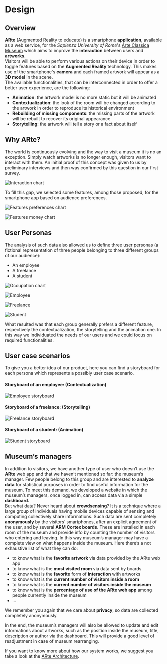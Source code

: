 # Design

## Overview
**ARte** (Augmented Reality to educate) is a smartphone **application**, available as a web service, for the *Sapienza University of Rome*'s [Arte Classica Museum](https://web.uniroma1.it/polomuseale/museo-arte-classica) which aims to improve the **interaction** between users and **artworks**.  
Visitors will be able to perform various actions on their device in order to toggle features based on the **Augmented Reality** technology. This makes use of the smartphone's **camera** and each framed artwork will appear as a **3D model** in the scene.  
The available functionalities, that can be interconnected in order to offer a better user experience, are the following:
- **Animation**: the artwork model is no more static but it will be animated
- **Contextualization**: the look of the room will be changed according to the artwork in order to reproduce its historical environment
- **Rebuilding of missing components**: the missing parts of the artwork will be rebuilt to recover its original appearance
- **Storytelling**: the artwork will tell a story or a fact about itself  


## Why ARte?
The world is continuously evolving and the way to visit a museum it is no an exception. Simply watch artworks is no longer enough, visitors want to interact with them. An initial proof of this concept was given to us by preliminary interviews and then was confirmed by this question in our first survey.

![Interaction chart](/img/chart_interaction.png)  


To fill this gap, we selected some features, among those proposed, for the smartphone app based on audience preferences.

![Features preferences chart](/img/chart_features_preferences.png)

![Features money chart](/img/chart_features_money.png)  


## User Personas
The analysis of such data also allowed us to define three user personas (a fictional representation of three people belonging to three different groups of our audience):
- An employee
- A freelance
- A student

![Occupation chart](/img/chart_occupation.png)

![Employee](/img/user_employee.png)

![Freelance](/img/user_freelance.png)

![Student](/img/user_student.png)

What resulted was that each group generally prefers a different feature, respectively the contextualization, the storytelling and the animation one. In this way we individuated the needs of our users and we could focus on required functionalities.  


## User case scenarios
To give you a better idea of our product, here you can find a storyboard for each persona which represents a possibly user case scenario.

#### Storyboard of an employee: (Contextualization)
![Employee storyboard](/img/storyboard_contextualization.png)

#### Storyboard of a freelance: (Storytelling)
![Freelance storyboard](/img/storyboard_storytelling.png)

#### Storyboard of a student: (Animation)
![Student storyboard](/img/storyboard_animation.png)  


## Museum’s managers
In addition to visitors, we have another type of user who doesn’t use the **ARte** web app and that we haven’t mentioned so far: the museum’s manager. Few people belong to this group and are interested to **analyze data** for statistical purposes in order to find useful information for the museum. To meet this demand, we developed a website in which the museum’s managers, once logged in, can access data via a simple **dashboard.**  
But what data? Never heard about **crowdsensing**? It is a technique where a large group of individuals having mobile devices capable of sensing and computing collectively share informations. Such data are sent completely **anonymously** by the visitors’ smartphones, after an explicit agreement of the user, and by several **ARM Cortex boards**. These are installed in each room of the museum and provide info by counting the number of visitors who entering and leaving. In this way museum’s manager may have a complete view on what happens inside the museum. Here there’s a not exhaustive list of what they can do:
- to know what is the **favorite artwork** via data provided by the ARte web app
- to know what is the **most visited room** via data sent by boards
- to know what is the **favorite** form of **interaction** with artworks
- to know what is the **current number of visitors inside a room**
- to know what is the **current number of visitors inside the museum**
- to know what is the **percentage of use of the ARte web app** among people currently inside the museum
- ...

We remember you again that we care about **privacy**, so data are collected completely anonymously.

In the end, the museum’s managers will also be allowed to update and edit informations about artworks, such as the position inside the museum, title, description or author via the dashboard. This will provide a good level of readjustment in case of museum rearranging.

If you want to know more about how our system works, we suggest you take a look at the [ARte Architecture](Architecture.md).
